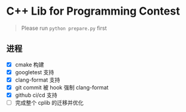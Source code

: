 # C++ Lib for Programming Contest

> Please run `python prepare.py` first

## 进程

- [x] cmake 构建
- [x] googletest 支持
- [x] clang-format 支持
- [x] git commit 被 hook 强制 clang-format
- [x] github ci/cd 支持
- [ ] 完成整个 cplib 的迁移并优化
